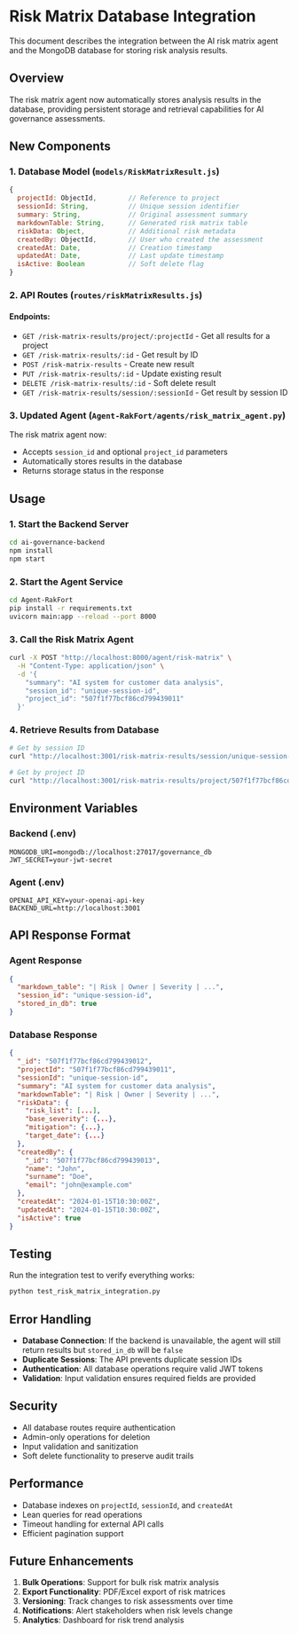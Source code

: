 # Risk Matrix Database Integration

This document describes the integration between the AI risk matrix agent and the MongoDB database for storing risk analysis results.

## Overview

The risk matrix agent now automatically stores analysis results in the database, providing persistent storage and retrieval capabilities for AI governance assessments.

## New Components

### 1. Database Model (`models/RiskMatrixResult.js`)

```javascript
{
  projectId: ObjectId,        // Reference to project
  sessionId: String,          // Unique session identifier
  summary: String,            // Original assessment summary
  markdownTable: String,      // Generated risk matrix table
  riskData: Object,           // Additional risk metadata
  createdBy: ObjectId,        // User who created the assessment
  createdAt: Date,            // Creation timestamp
  updatedAt: Date,            // Last update timestamp
  isActive: Boolean           // Soft delete flag
}
```

### 2. API Routes (`routes/riskMatrixResults.js`)

#### Endpoints:
- `GET /risk-matrix-results/project/:projectId` - Get all results for a project
- `GET /risk-matrix-results/:id` - Get result by ID
- `POST /risk-matrix-results` - Create new result
- `PUT /risk-matrix-results/:id` - Update existing result
- `DELETE /risk-matrix-results/:id` - Soft delete result
- `GET /risk-matrix-results/session/:sessionId` - Get result by session ID

### 3. Updated Agent (`Agent-RakFort/agents/risk_matrix_agent.py`)

The risk matrix agent now:
- Accepts `session_id` and optional `project_id` parameters
- Automatically stores results in the database
- Returns storage status in the response

## Usage

### 1. Start the Backend Server

```bash
cd ai-governance-backend
npm install
npm start
```

### 2. Start the Agent Service

```bash
cd Agent-RakFort
pip install -r requirements.txt
uvicorn main:app --reload --port 8000
```

### 3. Call the Risk Matrix Agent

```bash
curl -X POST "http://localhost:8000/agent/risk-matrix" \
  -H "Content-Type: application/json" \
  -d '{
    "summary": "AI system for customer data analysis",
    "session_id": "unique-session-id",
    "project_id": "507f1f77bcf86cd799439011"
  }'
```

### 4. Retrieve Results from Database

```bash
# Get by session ID
curl "http://localhost:3001/risk-matrix-results/session/unique-session-id"

# Get by project ID
curl "http://localhost:3001/risk-matrix-results/project/507f1f77bcf86cd799439011"
```

## Environment Variables

### Backend (.env)
```
MONGODB_URI=mongodb://localhost:27017/governance_db
JWT_SECRET=your-jwt-secret
```

### Agent (.env)
```
OPENAI_API_KEY=your-openai-api-key
BACKEND_URL=http://localhost:3001
```

## API Response Format

### Agent Response
```json
{
  "markdown_table": "| Risk | Owner | Severity | ...",
  "session_id": "unique-session-id",
  "stored_in_db": true
}
```

### Database Response
```json
{
  "_id": "507f1f77bcf86cd799439012",
  "projectId": "507f1f77bcf86cd799439011",
  "sessionId": "unique-session-id",
  "summary": "AI system for customer data analysis",
  "markdownTable": "| Risk | Owner | Severity | ...",
  "riskData": {
    "risk_list": [...],
    "base_severity": {...},
    "mitigation": {...},
    "target_date": {...}
  },
  "createdBy": {
    "_id": "507f1f77bcf86cd799439013",
    "name": "John",
    "surname": "Doe",
    "email": "john@example.com"
  },
  "createdAt": "2024-01-15T10:30:00Z",
  "updatedAt": "2024-01-15T10:30:00Z",
  "isActive": true
}
```

## Testing

Run the integration test to verify everything works:

```bash
python test_risk_matrix_integration.py
```

## Error Handling

- **Database Connection**: If the backend is unavailable, the agent will still return results but `stored_in_db` will be `false`
- **Duplicate Sessions**: The API prevents duplicate session IDs
- **Authentication**: All database operations require valid JWT tokens
- **Validation**: Input validation ensures required fields are provided

## Security

- All database routes require authentication
- Admin-only operations for deletion
- Input validation and sanitization
- Soft delete functionality to preserve audit trails

## Performance

- Database indexes on `projectId`, `sessionId`, and `createdAt`
- Lean queries for read operations
- Timeout handling for external API calls
- Efficient pagination support

## Future Enhancements

1. **Bulk Operations**: Support for bulk risk matrix analysis
2. **Export Functionality**: PDF/Excel export of risk matrices
3. **Versioning**: Track changes to risk assessments over time
4. **Notifications**: Alert stakeholders when risk levels change
5. **Analytics**: Dashboard for risk trend analysis 